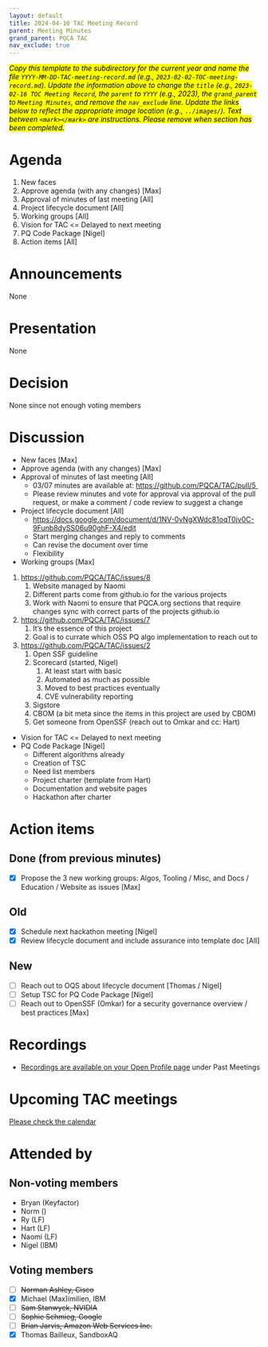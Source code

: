 ```yaml
---
layout: default
title: 2024-04-10 TAC Meeting Record
parent: Meeting Minutes
grand_parent: PQCA TAC
nav_exclude: true
---
```

<mark>_Copy this template to the subdirectory for the current year and name the file `YYYY-MM-DD-TAC-meeting-record.md` (e.g., `2023-02-02-TOC-meeting-record.md`). Update the information above to change the `title` (e.g., `2023-02-16 TOC Meeting Record`, the `parent` to `YYYY` (e.g., 2023), the `grand_parent` to `Meeting Minutes`, and remove the `nav_exclude` line. Update the links below to reflect the appropriate image location (e.g., `../images/`). Text between `<mark></mark>` are instructions. Please remove when section has been completed._
</mark>

# Agenda

1. New faces
2. Approve agenda (with any changes) [Max]
3. Approval of minutes of last meeting [All]
4. Project lifecycle document [All]
5. Working groups [All]
6. Vision for TAC <= Delayed to next meeting
7. PQ Code Package [Nigel]
8. Action items [All]

# Announcements

None

# Presentation

None

# Decision

None since not enough voting members

# Discussion

* New faces [Max]
* Approve agenda (with any changes) [Max]
* Approval of minutes of last meeting [All]
    * 03/07 minutes are available at: https://github.com/PQCA/TAC/pull/5 
    * Please review minutes and vote for approval via approval of the pull request, or make a comment / code review to suggest a change
* Project lifecycle document [All]
    * https://docs.google.com/document/d/1NV-0vNgXWdc81oqT0jv0C-9Funb8dySS06u90ghF-X4/edit
    * Start merging changes and reply to comments
    * Can revise the document over time
    * Flexibility 
* Working groups [Max]
1. https://github.com/PQCA/TAC/issues/8
    1. Website managed by Naomi
    2. Different parts come from github.io for the various projects 
    3. Work with Naomi to ensure that PQCA.org sections that require changes sync with correct parts of the projects github.io
2. https://github.com/PQCA/TAC/issues/7
    1. It’s the essence of this project
    2. Goal is to currate which OSS PQ algo implementation to reach out to
3. https://github.com/PQCA/TAC/issues/2
    1. Open SSF guideline
    2. Scorecard (started, Nigel)
        1. At least start with basic
        2. Automated as much as possible 
        3. Moved to best practices eventually
        4. CVE vulnerability reporting
    3. Sigstore
    4. CBOM (a bit meta since the items in this project are used by CBOM)
    5. Get someone from OpenSSF (reach out to Omkar and cc: Hart)
* Vision for TAC <= Delayed to next meeting
* PQ Code Package [Nigel]
    * Different algorithms already
    * Creation of TSC
    * Need list members
    * Project charter (template from Hart)
    * Documentation and website pages
    * Hackathon after charter
      
# Action items

## Done (from previous minutes)

* [x] Propose the 3 new working groups: Algos, Tooling / Misc, and Docs / Education / Website as issues [Max]
    
## Old
* [x] Schedule next hackathon meeting [Nigel]
* [x] Review lifecycle document and include assurance into template doc [All]

## New

* [ ] Reach out to OQS about lifecycle document [Thomas / Nigel]
* [ ] Setup TSC for PQ Code Package [Nigel]
* [ ] Reach out to OpenSSF (Omkar) for a security governance overview / best practices [Max]

# Recordings

* [Recordings are available on your Open Profile page](https://openprofile.dev/my-meetings) under Past Meetings

# Upcoming TAC meetings

[Please check the calendar](https://pqca.org/calendar/)

# Attended by

## Non-voting members

* Bryan (Keyfactor)
* Norm ()
* Ry (LF)
* Hart (LF)
* Naomi (LF)
* Nigel (IBM)

## Voting members
* [ ] ~~Norman Ashley, Cisco~~
* [x] Michael (Max)imilien, IBM
* [ ] ~~Sam Stanwyck, NVIDIA~~
* [ ] ~~Sophie Schmieg, Google~~
* [ ] ~~Brian Jarvis, Amazon Web Services Inc.~~
* [x] Thomas Bailleux, SandboxAQ
